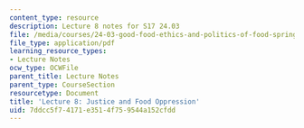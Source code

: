 ```yaml
---
content_type: resource
description: Lecture 8 notes for S17 24.03
file: /media/courses/24-03-good-food-ethics-and-politics-of-food-spring-2017/7ddcc5f74171e3514f759544a152cfdd_MIT24_03S17_lec08.pdf
file_type: application/pdf
learning_resource_types:
- Lecture Notes
ocw_type: OCWFile
parent_title: Lecture Notes
parent_type: CourseSection
resourcetype: Document
title: 'Lecture 8: Justice and Food Oppression'
uid: 7ddcc5f7-4171-e351-4f75-9544a152cfdd
---
```

